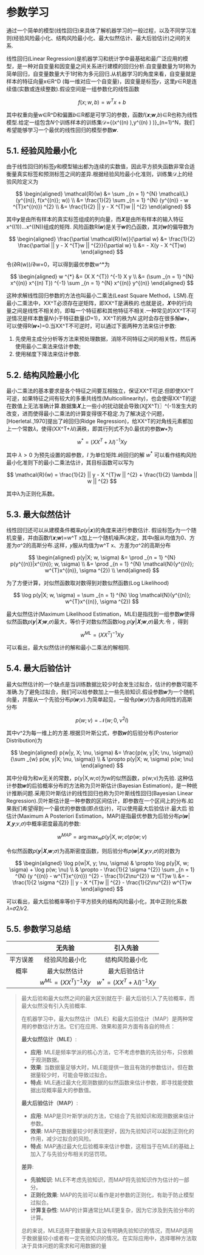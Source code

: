 # 参数学习

通过一个简单的模型(线性回归)来具体了解机器学习的一般过程，以及不同学习准则(经验风险最小化、结构风险最小化、最大似然估计、最大后验估计)之间的关系.

线性回归(Linear Regression)是机器学习和统计学中最基础和最广泛应用的模型，是一种对自变量和因变量之间关系进行建模的回归分析.自变量数量为1时称为简单回归，自变量数量大于1时称为多元回归.从机器学习的角度来看，自变量就是样本的特征向量x∈R^D (每一维对应一个自变量)，因变量是标签𝑦，这里𝑦∈R是连续值(实数或连续整数).假设空间是一组参数化的线性函数

$$
f(x; w, b) = w^{T}x + b
$$

其中权重向量w∈R^D和偏置𝑏∈R都是可学习的参数，函数𝑓(𝒙;𝒘,𝑏)∈R也称为线性模型.给定一组包含𝑁个训练样本的训练集𝒟={(x^((n) ),y^((n) ) )}_(n=1)^N，我们希望能够学习一个最优的线性回归的模型参数𝒘.

## 5.1. 经验风险最小化

由于线性回归的标签𝑦和模型输出都为连续的实数值，因此平方损失函数非常合适衡量真实标签和预测标签之间的差异.根据经验风险最小化准则，训练集𝒟上的经验风险定义为

$$
\begin{aligned}
    \mathcal{R}(w) &= \sum _{n = 1} ^{N} \mathcal{L}(y^{(n)}, f(x^{(n)}; w)) \\
    &= \frac{1}{2} \sum _{n = 1} ^{N} (y^{(n)} - w ^{T}x^{(n)}) ^{2} \\
    &= \frac{1}{2} || y - X ^{T}w || ^{2}
\end{aligned}
$$

其中𝒚是由所有样本的真实标签组成的列向量，而𝑿是由所有样本的输入特征x^((1))…x^((N))组成的矩阵. 风险函数R(𝒘)是关于𝒘的凸函数，其对𝒘的偏导数为

$$
\begin{aligned}
    \frac{\partial \mathcal{R}(w)}{\partial w} &= \frac{1}{2} \frac{\partial || y - X ^{T}w || ^{2}}{\partial w} \\
    &= - X(y - X ^{T}w)
\end{aligned}
$$

令(∂R(w))/∂w=0，可以得到最优参数w^*为

$$
\begin{aligned}
    w ^{*} &= (X X ^{T}) ^{-1} X y \\
    &= (\sum _{n = 1} ^{N} x^{(n)} x^{(n) T}) ^{-1} \sum _{n = 1} ^{N} x^{(n)} y^{(n)}
\end{aligned}
$$

这种求解线性回归参数的方法也叫最小二乘法(Least Square Method，LSM).在最小二乘法中，XX^T必须存在逆矩阵，即XX^T是满秩的.也就是说，𝑿中的行向量之间是线性不相关的，即每一个特征都和其他特征不相关.一种常见的XX^T不可逆情况是样本数量𝑁小于特征数量(𝐷+1)，XX^T的秩为𝑁.这时会存在很多解𝒘∗，可以使得R(𝒘∗)=0.当XX^T不可逆时，可以通过下面两种方法来估计参数:

1. 先使用主成分分析等方法来预处理数据，消除不同特征之间的相关性，然后再使用最小二乘法来估计参数;
2. 使用梯度下降法来估计参数.

## 5.2. 结构风险最小化

最小二乘法的基本要求是各个特征之间要互相独立，保证XX^T可逆.但即使XX^T可逆，如果特征之间有较大的多重共线性(Multicollinearity)，也会使得XX^T的逆在数值上无法准确计算.数据集𝑿上一些小的扰动就会导致(X〖X^T)〗^(-1)发生大的改变，进而使得最小二乘法的计算变得很不稳定.为了解决这个问题，[Hoerletal.,1970]提出了岭回归(Ridge Regression)，给XX^T的对角线元素都加上一个常数𝜆，使得(XX^T+𝜆𝐼)满秩，即其行列式不为0.最优的参数𝒘∗为

$$
w ^{*} = (XX^{T} + \lambda I) ^{-1} X y
$$

其中 $\lambda > 0$ 为预先设置的超参数，$I$ 为单位矩阵.岭回归的解 $w ^{*}$ 可以看作结构风险最小化准则下的最小二乘法估计，其目标函数可以写为

$$
\mathcal{R}(w) = \frac{1}{2} || y - X ^{T}w || ^{2} + \frac{1}{2} \lambda || w || ^{2}
$$

其中λ为正则化系数。

## 5.3. 最大似然估计

线性回归还可以从建模条件概率𝑝(𝑦|𝒙)的角度来进行参数估计. 假设标签𝑦为一个随机变量，并由函数𝑓(𝒙;𝒘)=w^T x加上一个随机噪声𝜖决定，其中𝜖服从均值为0、方差为σ^2的高斯分布.这样，𝑦服从均值为w^T x、方差为σ^2的高斯分布

$$
\begin{aligned}
    p(y|X; w, \sigma) &= \prod _{n = 1} ^{N} p(y^{(n)}|x^{(n)}; w, \sigma) \\
    &= \prod _{n = 1} ^{N} \mathcal{N}(y^{(n)}; w^{T}x^{(n)}, \sigma ^{2}) \\
\end{aligned}
$$

为了方便计算，对似然函数取对数得到对数似然函数(Log Likelihood)

$$
\log p(y|X; w, \sigma) = \sum _{n = 1} ^{N} \log \mathcal{N}(y^{(n)}; w^{T}x^{(n)}, \sigma ^{2})
$$

最大似然估计(Maximum Likelihood Estimation，MLE)是指找到一组参数𝒘使得似然函数𝑝(𝒚|𝑿;𝒘,𝜎)最大，等价于对数似然函数log 𝑝(𝒚|𝑿;𝒘,𝜎)最大.令 ，得到

$$
w ^{ML} = (XX^{T}) ^{-1} X y
$$

可以看出，最大似然估计的解和最小二乘法的解相同.

## 5.4. 最大后验估计

最大似然估计的一个缺点是当训练数据比较少时会发生过拟合，估计的参数可能不准确.为了避免过拟合，我们可以给参数加上一些先验知识.假设参数𝒘为一个随机向量，并服从一个先验分布𝑝(𝒘;𝜈).为简单起见，一般令𝑝(𝒘;𝜈)为各向同性的高斯分布

$$
p(w; \nu) = \mathcal{N}(w; 0, \nu ^{2} I)
$$

其中v^2为每一维上的方差.根据贝叶斯公式，参数𝒘的后验分布(Posterior Distribution)为

$$
\begin{aligned}
    p(w|y, X; \nu, \sigma) &= \frac{p(w, y|X; \nu, \sigma)}{\sum _{w} p(w, y|X; \nu, \sigma)} \\
    & \propto p(y|X; w, \sigma) p(w; \nu)
\end{aligned}
$$

其中分母为和w无关的常数，p(y|X,w;σ)为w的似然函数，p(w;v)为先验. 这种估计参数𝒘的后验概率分布的方法称为贝叶斯估计(Bayesian Estimation)，是一种统计推断问题.采用贝叶斯估计的线性回归也称为贝叶斯线性回归(Bayesian Linear Regression).贝叶斯估计是一种参数的区间估计，即参数在一个区间上的分布.如果我们希望得到一个最优的参数值(即点估计)，可以使用最大后验估计.最大后 验估计(Maximum A Posteriori Estimation，MAP)是指最优参数为后验分布𝑝(𝒘|𝑿,𝒚;𝜈,𝜎)中概率密度最高的参数:

$$
w ^{MAP} = \arg \max _{w} p(y|X, w; \sigma)p(w; \nu)
$$

令似然函数𝑝(𝒚|𝑿,𝒘;𝜎)为高斯密度函数，则后验分布𝑝(𝒘|𝑿,𝒚;𝜈,𝜎)的对数为

$$
\begin{aligned}
    \log p(w|X, y; \nu, \sigma) & \propto \log p(y|X, w; \sigma) + \log p(w; \nu) \\
    & \propto - \frac{1}{2 \sigma ^{2}} \sum _{n = 1} ^{N} (y ^{(n)} - w^{T}x^{(n)}) ^{2} - \frac{1}{2\nu^{2}} w ^{T}w \\
    &= - \frac{1}{2 \sigma ^{2}} || y - X ^{T}w || ^{2} - \frac{1}{2\nu^{2}} w^{T}w
\end{aligned}
$$

可以看出，最大后验概率等价于平方损失的结构风险最小化，其中正则化系数𝜆=𝜎2/𝜈2.

## 5.5. 参数学习总结

|  | 无先验 | 引入先验 |
| :---: | :---: | :---: |
| 平方误差 | 经验风险最小化 | 结构风险最小化 |
| 概率 | 最大似然估计 | 最大后验估计 |
|  | $w^{ML} = (XX^{T})^{-1}Xy$ | $w ^{*} = (XX^{T} + \lambda I)^{-1}Xy$ |

> 最大后验和最大似然之间的最大区别就在于: 最大后验引入了先验概率，而最大似然没有引入先验概率.
>
> 在机器学习中，最大似然估计（MLE）和最大后验估计（MAP）是两种常用的参数估计方法。它们在应用、效果和差异方面有各自的特点：
>
> **最大似然估计（MLE）**:
>
> - **应用**: MLE是频率学派的核心方法，它不考虑参数的先验分布，只依赖于观测数据。
> - **效果**: 当数据量足够大时，MLE能提供一致且有效的参数估计。但在数据量较少时，可能会导致过拟合。
> - **特点**: MLE通过最大化观测数据的似然函数来估计参数，即寻找能使数据出现概率最大的参数值。
>
> **最大后验估计（MAP）**:
>
> - **应用**: MAP是贝叶斯学派的方法，它结合了先验知识和观测数据来估计参数。
> - **效果**: MAP在数据量较少时表现更好，因为先验知识可以起到正则化的作用，减少过拟合的风险。
> - **特点**: MAP通过最大化后验概率来估计参数，这相当于在MLE的基础上加入了与先验分布相关的惩罚项。
>
> **差异**:
>
> - **先验知识**: MLE不考虑先验知识，而MAP将先验知识作为估计的一部分。
> - **正则化效果**: MAP的先验可以看作是对参数的正则化，有助于防止模型过拟合。
> - **计算复杂性**: MAP的计算通常比MLE更复杂，因为它涉及到先验分布的计算。
>
> 总的来说，MLE适用于数据量大且没有明确先验知识的情况，而MAP适用于数据量较小或者有一定先验知识的情况。在实际应用中，选择哪种方法取决于具体问题的需求和可用数据的量
